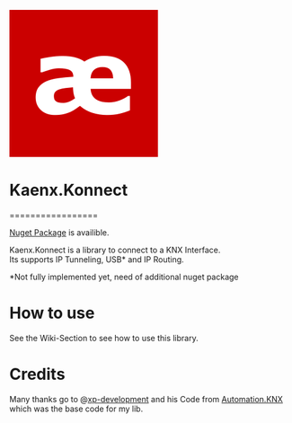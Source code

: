 ![Logo](Kaenx.Konnect/Assets/Logo.png)
# Kaenx.Konnect
=================

[Nuget Package](https://www.nuget.org/packages/Kaenx.Konnect/) is availible.

Kaenx.Konnect is a library to connect to a KNX Interface.  
Its supports IP Tunneling, USB* and IP Routing.


*Not fully implemented yet, need of additional nuget package


# How to use
See the Wiki-Section to see how to use this library.

# Credits

Many thanks go to @[xp-development](https://github.com/xp-development) and his Code from [Automation.KNX](https://github.com/xp-development/Automation.Knx) which was the base code for my lib.
